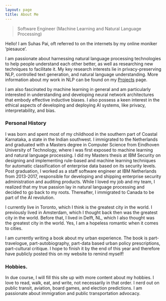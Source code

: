 ```yaml
---
layout: page
title: About Me
---
```





<blockquote class="full-width"><p> Software Engineer (Machine Learning and Natural Language Processing) </p></blockquote>

Hello!
I am Suhas Pai, oft referred to on the internets by my online moniker ‘piesauce’.

I am passionate about harnessing natural language processing technologies to help people understand each other better, as well as researching new techniques to facilitate it. My key research interests lie in privacy-preserving NLP, controlled text generation, and natural language understanding. More information about my work in NLP can be found on my [Projects](https://www.piesauce.com/projects/) page. 

I am also fascinated by machine learning in general and am particularly interested in understanding and developing neural network architectures that embody effective inductive biases. I also possess a keen interest in the ethical aspects of developing and deploying AI systems, like privacy, interpretability, and bias.


### Personal History 

I was born and spent most of my childhood in the southern part of Coastal Karnataka, a state in the Indian southwest. I immigrated to the Netherlands and graduated with a Masters degree in Computer Science from Eindhoven University of Technology, where I was first exposed to machine learning and natural language processing. I did my Masters thesis at IBM Security on designing and implementing rule-based and machine learning techniques for automatic classification of enterprise data based on its security levels. Post graduation, I worked as a staff software engineer at IBM Netherlands from 2013-2017, responsible for developing and shipping enterprise security administration and auditing products. While I loved my job and my team, I realized that my true passion lay in natural language processing and decided to go back to my roots. Thereafter, I immigrated to Canada to be part of the AI revolution.

I currently live in Toronto, which I think is the greatest city in the world. I previously lived in Amsterdam, which I thought back then was the greatest city in the world. Before that, I lived in Delft, NL, which I also thought was the greatest city in the world. Yes, I am a hopeless romantic when it comes to cities. 

I am currently writing a book about my urban experience. The book is part-travelogue, part-autobiography, part-data based urban policy prescriptions, part-cultural critique. I hope to finish it by the end of this year and therefore have publicly posted this on my website to remind myself! 


### Hobbies.
In due course, I will fill this site up with more content about my hobbies. 
I love to read, walk, eat, and write, not necessarily in that order. I nerd out on public transit, aviation, board games, and election predictions. I am passionate about immigration and public transportation advocacy. 

